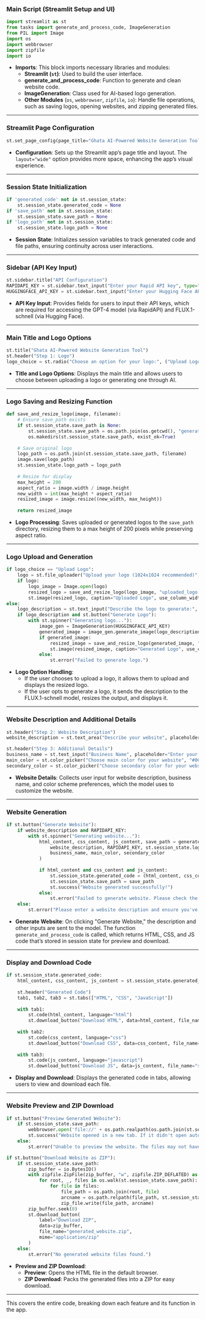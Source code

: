 ### Main Script (Streamlit Setup and UI)

```python
import streamlit as st
from tasks import generate_and_process_code, ImageGeneration
from PIL import Image
import os
import webbrowser
import zipfile
import io
```

- **Imports**: This block imports necessary libraries and modules:
  - **Streamlit (`st`)**: Used to build the user interface.
  - **generate_and_process_code**: Function to generate and clean website code.
  - **ImageGeneration**: Class used for AI-based logo generation.
  - **Other Modules** (`os`, `webbrowser`, `zipfile`, `io`): Handle file operations, such as saving logos, opening websites, and zipping generated files.

---

### Streamlit Page Configuration

```python
st.set_page_config(page_title="Ghata AI-Powered Website Generation Tool", layout="wide")
```

- **Configuration**: Sets up the Streamlit app’s page title and layout. The `layout="wide"` option provides more space, enhancing the app’s visual experience.

---

### Session State Initialization

```python
if 'generated_code' not in st.session_state:
    st.session_state.generated_code = None
if 'save_path' not in st.session_state:
    st.session_state.save_path = None
if 'logo_path' not in st.session_state:
    st.session_state.logo_path = None
```

- **Session State**: Initializes session variables to track generated code and file paths, ensuring continuity across user interactions.

---

### Sidebar (API Key Input)

```python
st.sidebar.title("API Configuration")
RAPIDAPI_KEY = st.sidebar.text_input("Enter your Rapid API key", type="password")
HUGGINGFACE_API_KEY = st.sidebar.text_input("Enter your Hugging Face API key", type="password")
```

- **API Key Input**: Provides fields for users to input their API keys, which are required for accessing the GPT-4 model (via RapidAPI) and FLUX.1-schnell (via Hugging Face).

---

### Main Title and Logo Options

```python
st.title("Ghata AI-Powered Website Generation Tool")
st.header("Step 1: Logo")
logo_choice = st.radio("Choose an option for your logo:", ("Upload Logo", "Generate Logo"))
```

- **Title and Logo Options**: Displays the main title and allows users to choose between uploading a logo or generating one through AI.

---

### Logo Saving and Resizing Function

```python
def save_and_resize_logo(image, filename):
    # Ensure save_path exists
    if st.session_state.save_path is None:
        st.session_state.save_path = os.path.join(os.getcwd(), "generated_website")
        os.makedirs(st.session_state.save_path, exist_ok=True)
    
    # Save original logo
    logo_path = os.path.join(st.session_state.save_path, filename)
    image.save(logo_path)
    st.session_state.logo_path = logo_path
    
    # Resize for display
    max_height = 200
    aspect_ratio = image.width / image.height
    new_width = int(max_height * aspect_ratio)
    resized_image = image.resize((new_width, max_height))
    
    return resized_image
```

- **Logo Processing**: Saves uploaded or generated logos to the `save_path` directory, resizing them to a max height of 200 pixels while preserving aspect ratio.

---

### Logo Upload and Generation

```python
if logo_choice == "Upload Logo":
    logo = st.file_uploader("Upload your logo (1024x1024 recommended)", type=["png", "jpg", "jpeg"])
    if logo:
        logo_image = Image.open(logo)
        resized_logo = save_and_resize_logo(logo_image, "uploaded_logo.png")
        st.image(resized_logo, caption="Uploaded Logo", use_column_width=False)
else:
    logo_description = st.text_input("Describe the logo to generate:", placeholder="E.g., 'Logo for an e-commerce website named Shakani'")
    if logo_description and st.button("Generate Logo"):
        with st.spinner("Generating logo..."):
            image_gen = ImageGeneration(HUGGINGFACE_API_KEY)
            generated_image = image_gen.generate_image(logo_description)
            if generated_image:
                resized_image = save_and_resize_logo(generated_image, "generated_logo.png")
                st.image(resized_image, caption="Generated Logo", use_column_width=False)
            else:
                st.error("Failed to generate logo.")
```

- **Logo Option Handling**: 
  - If the user chooses to upload a logo, it allows them to upload and displays the resized logo.
  - If the user opts to generate a logo, it sends the description to the FLUX.1-schnell model, resizes the output, and displays it.

---

### Website Description and Additional Details

```python
st.header("Step 2: Website Description")
website_description = st.text_area("Describe your website", placeholder="Enter a detailed description of your website...")

st.header("Step 3: Additional Details")
business_name = st.text_input("Business Name", placeholder="Enter your business name")
main_color = st.color_picker("Choose main color for your website", "#000000")
secondary_color = st.color_picker("Choose secondary color for your website", "#FFFFFF")
```

- **Website Details**: Collects user input for website description, business name, and color scheme preferences, which the model uses to customize the website.

---

### Website Generation

```python
if st.button("Generate Website"):
    if website_description and RAPIDAPI_KEY:
        with st.spinner("Generating website..."):
            html_content, css_content, js_content, save_path = generate_and_process_code(
                website_description, RAPIDAPI_KEY, st.session_state.logo_path,
                business_name, main_color, secondary_color
            )
            
            if html_content and css_content and js_content:
                st.session_state.generated_code = (html_content, css_content, js_content)
                st.session_state.save_path = save_path
                st.success("Website generated successfully!")
            else:
                st.error("Failed to generate website. Please check the logs for details.")
    else:
        st.error("Please enter a website description and ensure you've provided the Rapid API key.")
```

- **Generate Website**: On clicking "Generate Website," the description and other inputs are sent to the model. The function `generate_and_process_code` is called, which returns HTML, CSS, and JS code that’s stored in session state for preview and download.

---

### Display and Download Code

```python
if st.session_state.generated_code:
    html_content, css_content, js_content = st.session_state.generated_code
    
    st.header("Generated Code")
    tab1, tab2, tab3 = st.tabs(["HTML", "CSS", "JavaScript"])
    
    with tab1:
        st.code(html_content, language="html")
        st.download_button("Download HTML", data=html_content, file_name="index.html")
        
    with tab2:
        st.code(css_content, language="css")
        st.download_button("Download CSS", data=css_content, file_name="styles.css")
        
    with tab3:
        st.code(js_content, language="javascript")
        st.download_button("Download JS", data=js_content, file_name="script.js")
```

- **Display and Download**: Displays the generated code in tabs, allowing users to view and download each file.

---

### Website Preview and ZIP Download

```python
if st.button("Preview Generated Website"):
    if st.session_state.save_path:
        webbrowser.open('file://' + os.path.realpath(os.path.join(st.session_state.save_path, "index.html")))
        st.success("Website opened in a new tab. If it didn't open automatically, please check your browser settings.")
    else:
        st.error("Unable to preview the website. The files may not have been saved correctly.")

if st.button("Download Website as ZIP"):
    if st.session_state.save_path:
        zip_buffer = io.BytesIO()
        with zipfile.ZipFile(zip_buffer, "w", zipfile.ZIP_DEFLATED) as zip_file:
            for root, _, files in os.walk(st.session_state.save_path):
                for file in files:
                    file_path = os.path.join(root, file)
                    arcname = os.path.relpath(file_path, st.session_state.save_path)
                    zip_file.write(file_path, arcname)
        zip_buffer.seek(0)
        st.download_button(
            label="Download ZIP",
            data=zip_buffer,
            file_name="generated_website.zip",
            mime="application/zip"
        )
    else:
        st.error("No generated website files found.")
```

- **Preview and ZIP Download**: 
  - **Preview**: Opens the HTML file in the default browser.
  - **ZIP Download**: Packs the generated files into a ZIP for easy download.

---

This covers the entire code, breaking down each feature and its function in the app.
